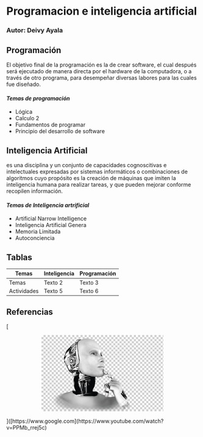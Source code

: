 # Programacion e inteligencia artificial 
### Autor: Deivy Ayala
## **Programación** 
El objetivo final de la programación es la de crear software, 
el cual después será ejecutado de manera directa por el hardware de la computadora, 
o a través de otro programa, para desempeñar diversas labores para las cuales fue diseñado.

#### *Temas de programación*
- Lógica
- Calculo 2
- Fundamentos de programar
- Principio del desarrollo de software


## **Inteligencia Artificial** 
es una disciplina y un conjunto de capacidades cognoscitivas e intelectuales expresadas por 
sistemas informáticos o combinaciones
de algoritmos cuyo propósito es la creación de máquinas que imiten la 
inteligencia humana para realizar tareas, y 
que pueden mejorar conforme recopilen información.

#### *Temas de Inteligencia artrificial*
- Artificial Narrow Intelligence
- Inteligencia Artificial Genera
- Memoria Limitada
- Autoconciencia


## Tablas
| Temas        | Inteligencia | Programación |
|--------------|--------------|--------------|
| Temas        | Texto 2      | Texto 3      |
| Actividades  | Texto 5      | Texto 6      |




## Referencias 
[<p align="center">
<img src="./Logo/artificial.png" height="200">
</p>]([https://www.google.com](https://www.youtube.com/watch?v=PPMb_rrej5c)



